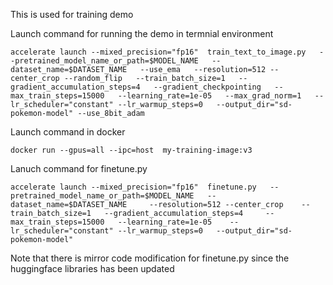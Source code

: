 This is used for training demo

Launch command for running the demo in termnial environment
```
accelerate launch --mixed_precision="fp16"  train_text_to_image.py   --pretrained_model_name_or_path=$MODEL_NAME   --dataset_name=$DATASET_NAME   --use_ema   --resolution=512 --center_crop --random_flip   --train_batch_size=1   --gradient_accumulation_steps=4   --gradient_checkpointing   --max_train_steps=15000   --learning_rate=1e-05   --max_grad_norm=1   --lr_scheduler="constant" --lr_warmup_steps=0   --output_dir="sd-pokemon-model" --use_8bit_adam
```

Launch command in docker
```
docker run --gpus=all --ipc=host  my-training-image:v3 
```


Lanuch command for finetune.py
```
accelerate launch --mixed_precision="fp16"  finetune.py   --pretrained_model_name_or_path=$MODEL_NAME   --dataset_name=$DATASET_NAME     --resolution=512 --center_crop    --train_batch_size=1   --gradient_accumulation_steps=4     --max_train_steps=15000   --learning_rate=1e-05    --lr_scheduler="constant" --lr_warmup_steps=0   --output_dir="sd-pokemon-model" 
```

Note that there is mirror code modification for finetune.py since the huggingface libraries has been updated